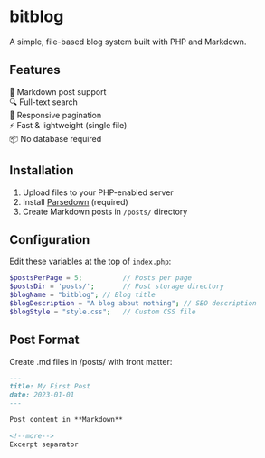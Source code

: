 # bitblog

A simple, file-based blog system built with PHP and Markdown.

## Features

📝 Markdown post support  
🔍 Full-text search  
📱 Responsive pagination  
⚡ Fast & lightweight (single file)  
📦 No database required

## Installation

1. Upload files to your PHP-enabled server
2. Install [Parsedown](https://github.com/erusev/parsedown) (required)
3. Create Markdown posts in `/posts/` directory

## Configuration

Edit these variables at the top of `index.php`:
```php
$postsPerPage = 5;          // Posts per page
$postsDir = 'posts/';       // Post storage directory
$blogName = "bitblog"; // Blog title  
$blogDescription = "A blog about nothing"; // SEO description
$blogStyle = "style.css";   // Custom CSS file
```

## Post Format

Create .md files in /posts/ with front matter:

```md
---
title: My First Post
date: 2023-01-01
---

Post content in **Markdown**

<!--more--> 
Excerpt separator
```
